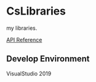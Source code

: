 # CsLibraries
my libraries.

[API Reference](https://rt-egg.github.io/CsLibraries/)

## Develop Environment
VisualStudio 2019
